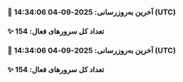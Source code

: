 
### 🎌 آخرین به‌روزرسانی: 2025-09-04 14:34:06 (UTC)
### ✨ تعداد کل سرورهای فعال: 154


### 🎌 آخرین به‌روزرسانی: 2025-09-04 14:34:06 (UTC)
### ✨ تعداد کل سرورهای فعال: 154

